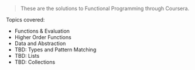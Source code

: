 >These are the solutions to Functional Programming through Coursera.

Topics covered:
- Functions & Evaluation
- Higher Order Functions
- Data and Abstraction
- TBD: Types and Pattern Matching
- TBD: Lists
- TBD: Collections